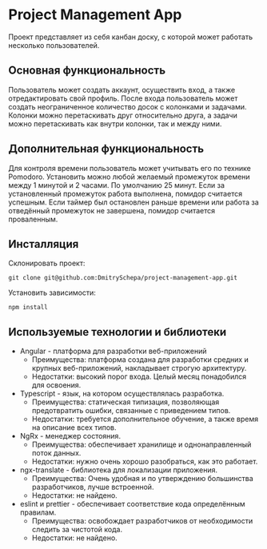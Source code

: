 # Project Management App

Проект представляет из себя канбан доску, с которой может работать несколько пользователей. 

## Основная функциональность

Пользователь может создать аккаунт, осуществить вход, а также отредактировать свой профиль.
После входа пользователь может создать неограниченное количество досок с колонками и задачами.
Колонки можно перетаскивать друг относительно друга, а задачи можно перетаскивать как внутри колонки, так и между ними.

## Дополнительная функциональность

Для контроля времени пользователь может учитывать его по технике Pomodoro. Установить можно любой желаемый промежуток времени между 1 минутой и 2 часами. По умолчанию 25 минут. Если за установленный промежуток работа выполнена, помидор считается успешным. Если таймер был остановлен раньше времени или работа за отведённый промежуток не завершена, помидор считается проваленным.

## Инсталляция

Склонировать проект:
```
git clone git@github.com:DmitrySchepa/project-management-app.git
```
Установить зависимости:
```
npm install
```
## Используемые технологии и библиотеки

- Angular - платформа для разработки веб-приложений
  - Преимущества: платформа создана для разработки средних и крупных веб-приложений, накладывает строгую архитектуру.
  - Недостатки: высокий порог входа. Целый месяц понадобился для освоения.
- Typescript - язык, на котором осуществлялась разработка.
  - Преимущества: статическая типизация, позволяющая предотвратить ошибки, связанные с приведением типов.
  - Недостатки: требуется дополнительное обучение, а также время на описание всех типов.
- NgRx - менеджер состояния.
  - Преимущества: обеспечивает хранилище и однонаправленный поток данных.
  - Недостатки: нужно очень хорошо разобраться, как это работает. 
- ngx-translate - библиотека для локализации приложения.
  - Преимущества: Очень удобная и по утверждению большинства разработчиков, лучше встроенной.
  - Недостатки: не найдено.
- eslint и prettier - обеспечивает соответствие кода определённым правилам.
  - Преимущества: освобождает разработчиков от необходимости следить за чистотой кода.
  - Недостатки: не найдено.
